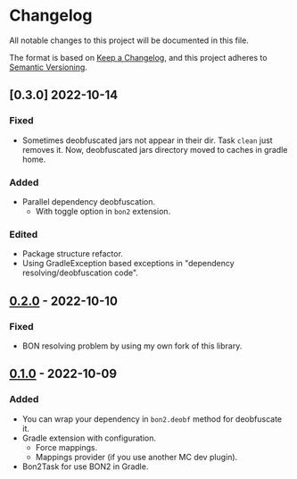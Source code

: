 # Changelog

All notable changes to this project will be documented in this file.

The format is based on [Keep a Changelog](https://keepachangelog.com/en/1.0.0/),
and this project adheres to [Semantic Versioning](https://semver.org/spec/v2.0.0.html).

## [0.3.0] 2022-10-14

### Fixed

- Sometimes deobfuscated jars not appear in their dir. Task `clean` just removes it. Now, deobfuscated jars directory
  moved to caches in gradle home.

### Added

- Parallel dependency deobfuscation.
    - With toggle option in `bon2` extension.

### Edited

- Package structure refactor.
- Using GradleException based exceptions in "dependency resolving/deobfuscation code".

## [0.2.0] - 2022-10-10

### Fixed

- BON resolving problem by using my own fork of this library.

## [0.1.0] - 2022-10-09

### Added

- You can wrap your dependency in `bon2.deobf` method for deobfuscate it.
- Gradle extension with configuration.
    - Force mappings.
    - Mappings provider (if you use another MC dev plugin).
- Bon2Task for use BON2 in Gradle.

[unreleased]: https://github.com/MJaroslav/Bon2Gradle/compare/v0.3.0...HEAD

[0.2.0]: https://github.com/MJaroslav/Bon2Gradle/compare/v0.2.0...v0.3.0

[0.2.0]: https://github.com/MJaroslav/Bon2Gradle/compare/v0.1.0...v0.2.0

[0.1.0]: https://github.com/MJaroslav/Bon2Gradle/releases/tag/v0.1.0
